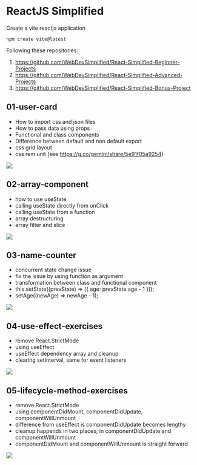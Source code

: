 # ReactJS Simplified

Create a vite reactjs application
```
npm create vite@latest 
```

Following these repositories:
1. https://github.com/WebDevSimplified/React-Simplified-Beginner-Projects
2. https://github.com/WebDevSimplified/React-Simplified-Advanced-Projects
3. https://github.com/WebDevSimplified/React-Simplified-Bonus-Project


## 01-user-card

- How to import css and json files
- How to pass data using props
- Functional and class components
- Difference between default and non default export
- css grid layout
- css rem unit (see https://g.co/gemini/share/5e91f05a9254)

![](./01-user-card/image.png)


## 02-array-component

- how to use useState
- calling useState directly from onClick
- calling useState from a function
- array destructuring
- array filter and slice

![](./02-array-component/image.png)


## 03-name-counter

- concurrent state change issue
- fix the issue by using function as argument 
- transformation between class and functional component
- this.setState((prevState) => ({ age: prevState.age - 1 }));
- setAge((newAge) => newAge - 1);

![](./03-name-counter/image.png)


## 04-use-effect-exercises

- remove React.StrictMode
- using useEffect
- useEffect dependency array and cleanup
- clearing setInterval, same for event listeners

![](./04-use-effect-exercises/image.png)


## 05-lifecycle-method-exercises

- remove React.StrictMode
- using componentDidMount, componentDidUpdate, componentWillUnmount
- difference from useEffect is componentDidUpdate becomes lengthy
- cleanup happends in two places, in componentDidUpdate and componentWillUnmount
- componentDidMount and componentWillUnmount is straight forward

![](./05-lifecycle-method-exercises/image.png)
